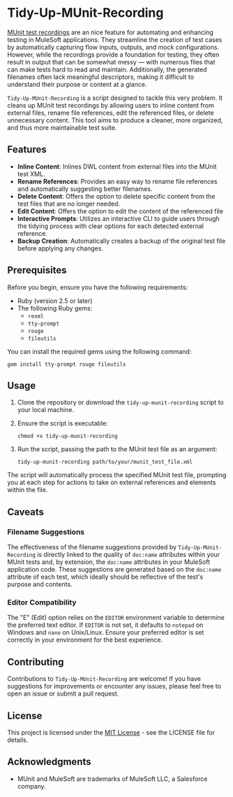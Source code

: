 # Tidy-Up-MUnit-Recording

[MUnit test recordings](https://docs.mulesoft.com/munit/latest/test-recorder) are an nice feature for automating and enhancing testing  in MuleSoft applications. They streamline the creation of test cases by automatically capturing flow inputs, outputs, and mock configurations. However, while the recordings provide a foundation for testing, they often result in output that can be somewhat messy — with numerous files that can make tests hard to read and maintain. Additionally, the generated filenames often lack meaningful descriptors, making it difficult to understand their purpose or content at a glance.

`Tidy-Up-MUnit-Recording` is a script designed to tackle this very problem. It cleans up MUnit test recordings by allowing users to inline content from external files, rename file references, edit the referenced files, or delete unnecessary content. This tool aims to produce a cleaner, more organized, and thus more maintainable test suite.


## Features

- **Inline Content**: Inlines DWL content from external files into the MUnit test XML.
- **Rename References**: Provides an easy way to rename file references and automatically suggesting better filenames.
- **Delete Content**: Offers the option to delete specific content from the test files that are no longer needed.
- **Edit Content**: Offers the option to edit the content of the referenced file
- **Interactive Prompts**: Utilizes an interactive CLI to guide users through the tidying process with clear options for each detected external reference.
- **Backup Creation**: Automatically creates a backup of the original test file before applying any changes.

## Prerequisites

Before you begin, ensure you have the following requirements:
- Ruby (version 2.5 or later)
- The following Ruby gems:
  - `rexml`
  - `tty-prompt`
  - `rouge`
  - `fileutils`

You can install the required gems using the following command:

```
gem install tty-prompt rouge fileutils
```

## Usage

1. Clone the repository or download the `tidy-up-munit-recording` script to your local machine.
2. Ensure the script is executable:
   
   ```
   chmod +x tidy-up-munit-recording
   ```

3. Run the script, passing the path to the MUnit test file as an argument:

   ```
   tidy-up-munit-recording path/to/your/munit_test_file.xml
   ```

The script will automatically process the specified MUnit test file, prompting you at each step for actions to take on external references and elements within the file.

## Caveats

### Filename Suggestions

The effectiveness of the filename suggestions provided by `Tidy-Up-MUnit-Recording` is directly linked to the quality of `doc:name` attributes within your MUnit tests and, by extension, the `doc:name` attributes in your MuleSoft application code. These suggestions are generated based on the `doc:name` attribute of each test, which ideally should be reflective of the test's purpose and contents.

### Editor Compatibility
The "E" (Edit) option relies on the `EDITOR` environment variable to determine the preferred text editor. If `EDITOR` is not set, it defaults to `notepad` on Windows and `nano` on Unix/Linux. Ensure your preferred editor is set correctly in your environment for the best experience.


## Contributing

Contributions to `Tidy-Up-MUnit-Recording` are welcome! If you have suggestions for improvements or encounter any issues, please feel free to open an issue or submit a pull request.

## License

This project is licensed under the [MIT License](LICENSE.md) - see the LICENSE file for details.

## Acknowledgments

- MUnit and MuleSoft are trademarks of MuleSoft LLC, a Salesforce company.
